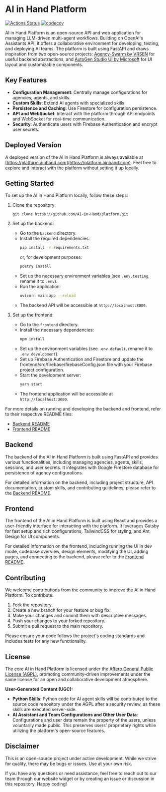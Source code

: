 # AI in Hand Platform
[![Actions Status](https://github.com/AI-in-Hand/platform/workflows/Test/badge.svg)](https://github.com/AI-in-Hand/platform/actions)
[![codecov](https://codecov.io/gh/AI-in-Hand/platform/graph/badge.svg?token=D2ZCM1DK55)](https://codecov.io/gh/AI-in-Hand/platform)

AI in Hand Platform is an open-source API and web application for managing LLM-driven multi-agent workflows.
Building on OpenAI's Assistants API, it offers a collaborative environment for developing, testing, and deploying AI teams.
The platform is built using FastAPI and draws inspiration from two open-source projects:
[Agency-Swarm by VRSEN](https://github.com/VRSEN/agency-swarm) for useful backend abstractions,
and [AutoGen Studio UI by Microsoft](https://github.com/microsoft/autogen/tree/main/samples/apps/autogen-studio/frontend)
for UI layout and customizable components.

## Key Features

- **Configuration Management**: Centrally manage configurations for agencies, agents, and skills.
- **Custom Skills**: Extend AI agents with specialized skills.
- **Persistence and Caching**: Use Firestore for configuration persistence.
- **API and WebSocket**: Interact with the platform through API endpoints and WebSocket for real-time communication.
- **Security**: Authenticate users with Firebase Authentication and encrypt user secrets.

## Deployed Version

A deployed version of the AI in Hand Platform is always available at [https://platform.ainhand.com](https://platform.ainhand.com).
Feel free to explore and interact with the platform without setting it up locally.

## Getting Started

To set up the AI in Hand Platform locally, follow these steps:

1. Clone the repository:
   ```
   git clone https://github.com/AI-in-Hand/platform.git
   ```

2. Set up the backend:
   - Go to the `backend` directory.
   - Install the required dependencies:
     ```bash
     pip install -r requirements.txt
     ```
     or, for development purposes:
     ```bash
     poetry install
     ```
   - Set up the necessary environment variables (see `.env.testing`, rename it to `.env`).
   - Run the application:
     ```bash
     uvicorn main:app --reload
     ```
   - The backend API will be accessible at `http://localhost:8000`.

3. Set up the frontend:
   - Go to the `frontend` directory.
   - Install the necessary dependencies:
     ```bash
     npm install
     ```
   - Set up the environment variables (see `.env.default`, rename it to `.env.development`).
   - Set up Firebase Authentication and Firestore and update the frontend/src/firebase/firebaseConfig.json file with your Firebase project configuration.
   - Start the development server:
     ```bash
     yarn start
     ```
   - The frontend application will be accessible at `http://localhost:3000`.

For more details on running and developing the backend and frontend, refer to their respective README files:
- [Backend README](backend/README.md)
- [Frontend README](frontend/README.md)

## Backend

The backend of the AI in Hand Platform is built using FastAPI and provides various functionalities,
including managing agencies, agents, skills, sessions, and user secrets.
It integrates with Google Firestore database for persistence of agency configurations.

For detailed information on the backend, including project structure, API documentation, custom skills,
and contributing guidelines, please refer to the [Backend README](backend/README.md).

## Frontend

The frontend of the AI in Hand Platform is built using React and provides a user-friendly interface for interacting
with the platform. It leverages Gatsby for fast setup and rich configurations, TailwindCSS for styling,
and Ant Design for UI components.

For detailed information on the frontend, including running the UI in dev mode, codebase overview, design elements,
modifying the UI, adding pages, and connecting to the backend, please refer to the [Frontend README](frontend/README.md).

## Contributing

We welcome contributions from the community to improve the AI in Hand Platform. To contribute:

1. Fork the repository.
2. Create a new branch for your feature or bug fix.
3. Make your changes and commit them with descriptive messages.
4. Push your changes to your forked repository.
5. Submit a pull request to the main repository.

Please ensure your code follows the project's coding standards and includes tests for any new functionality.

## License
The core AI in Hand Platform is licensed under the [Affero General Public License (AGPL)](LICENSE), promoting community-driven improvements under the same license for an open and collaborative development atmosphere.

**User-Generated Content (UGC):**
- **Python Skills**: Python code for AI agent skills will be contributed to the source code repository under the AGPL after a security review, as these skills are executed server-side.
- **AI Assistant and Team Configurations and Other User Data**: Configurations and user data remain the property of the users, unless voluntarily made public. This preserves users' proprietary rights while utilizing the platform's open-source features.

## Disclaimer

This is an open-source project under active development.
While we strive for quality, there may be bugs or issues. Use at your own risk.

If you have any questions or need assistance, feel free to reach out to our team through our website widget
or by creating an issue or discussion in this repository.
Happy coding!

